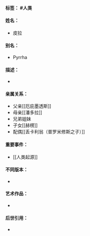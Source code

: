 #### 标签： #人类
#### 姓名：
- 皮拉
#### 别名：
- Pyrrha
#### 描述：
- 
#### 亲属关系：
- 父亲[[厄庇墨透斯]]
- 母亲[[潘多拉]]
- 兄弟姐妹
- 子女[[赫楞]]
- 配偶[[丢卡利翁（普罗米修斯之子）]]
#### 重要事件：
- [[人类起源]]
#### 不同版本：
- 
#### 艺术作品：
- 
#### 后世引用：
- 